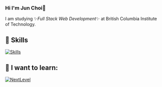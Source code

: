 ### Hi I'm Jun Choi👋


I am studying ✨_Full Stack Web Development_✨ at British Columbia Institute of Technology.

## 🔭 Skills
[![Skills](https://skillicons.dev/icons?i=js,react,nodejs,tailwind,html,css,sqlite)](https://skillicons.dev)

## 🌱 I want to learn:
[![NextLevel](https://skillicons.dev/icons?i=php,python,unity,dotnet,tensorflow,vercel)](https://skillicons.dev)

<!--
Here are some ideas to get you started:

-  I’m currently learning ...
- 👯 I’m looking to collaborate on ...
- 🤔 I’m looking for help with ...
- 💬 Ask me about ...
- 📫 How to reach me: ...
- 😄 Pronouns: ...
- ⚡ Fun fact: ...
-->
